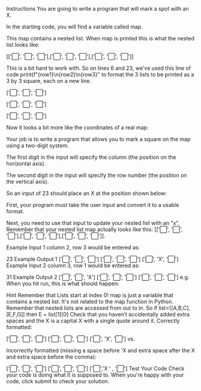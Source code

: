 Instructions
You are going to write a program that will mark a spot with an X.

In the starting code, you will find a variable called map.

This map contains a nested list. When map is printed this is what the nested list looks like:

[['⬜️', '⬜️', '⬜️'],['⬜️', '⬜️', '⬜️'],['⬜️', '⬜️', '⬜️']]

This is a bit hard to work with. So on lines 6 and 23, we've used this line of code print(f"{row1}\n{row2}\n{row3}" to format the 3 lists to be printed as a 3 by 3 square, each on a new line.

['⬜️', '⬜️', '⬜️']

['⬜️', '⬜️', '⬜️']

['⬜️', '⬜️', '⬜️']

Now it looks a bit more like the coordinates of a real map:

Your job is to write a program that allows you to mark a square on the map using a two-digit system.

The first digit in the input will specify the column (the position on the horizontal axis).

The second digit in the input will specify the row number (the position on the vertical axis).

So an input of 23 should place an X at the position shown below:

First, your program must take the user input and convert it to a usable format.

Next, you need to use that input to update your nested list with an "x". Remember that your nested list map actually looks like this: [['⬜️', '⬜️', '⬜️'],['⬜️', '⬜️', '⬜️'],['⬜️', '⬜️', '⬜️']].

Example Input 1
column 2, row 3 would be entered as:

23
Example Output 1
['⬜️', '⬜️', '⬜️']
['⬜️', '⬜️', '⬜️']
['⬜️', 'X', '⬜️']
Example Input 2
column 3, row 1 would be entered as:

31
Example Output 2
['⬜️', '⬜️', 'X']
['⬜️', '⬜️', '⬜️']
['⬜️', '⬜️', '⬜️']
e.g. When you hit run, this is what should happen:

Hint
Remember that Lists start at index 0!
map is just a variable that contains a nested list. It's not related to the map function in Python.
Remember that nested lists are accessed from out to in. So if list=[[A,B,C],[E,F,G]] then E = list[1][0]
Check that you haven't accidentally added extra spaces and the X is a capital X with a single quote around it.
Correctly formatted:

['⬜️', '⬜️', '⬜️']
['⬜️', '⬜️', '⬜️']
['⬜️', 'X', '⬜️']
vs.

Incorrectly formatted (missing a space before 'X and extra space after the X and extra space before the comma):

['⬜️', '⬜️', '⬜️']
['⬜️', '⬜️', '⬜️']
['⬜️','X ' , '⬜️']
Test Your Code
Check your code is doing what it is supposed to. When you're happy with your code, click submit to check your solution.
